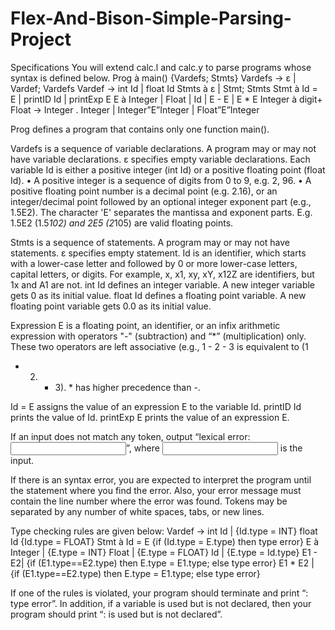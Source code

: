 # Flex-And-Bison-Simple-Parsing-Project

Specifications
You will extend calc.l and calc.y to parse programs whose syntax is defined below.
Prog à main() {Vardefs; Stmts}
Vardefs -> ε | Vardef; Vardefs
Vardef -> int Id | float Id
Stmts à ε | Stmt; Stmts
Stmt à Id = E | printID Id | printExp E
E à Integer | Float | Id | E - E | E * E
Integer à digit+
Float -> Integer . Integer | Integer”E”Integer | Float”E”Integer



Prog defines a program that contains only one function main().


Vardefs is a sequence of variable declarations. A program may or may not have variable declarations. ε
specifies empty variable declarations. Each variable Id is either a positive integer (int Id) or a positive floating
point (float Id).
• A positive integer is a sequence of digits from 0 to 9, e.g. 2, 96.
• A positive floating point number is a decimal point (e.g. 2.16), or an integer/decimal point followed
by an optional integer exponent part (e.g., 1.5E2). The character 'E' separates the mantissa and exponent
parts. E.g. 1.5E2 (1.5*102) and 2E5 (2*105) are valid floating points.


Stmts is a sequence of statements. A program may or may not have statements. ε specifies empty statement.
Id is an identifier, which starts with a lower-case letter and followed by 0 or more lower-case letters, capital
letters, or digits. For example, x, x1, xy, xY, x12Z are identifiers, but 1x and A1 are not. int Id defines an
integer variable. A new integer variable gets 0 as its initial value. float Id defines a floating point variable.
A new floating point variable gets 0.0 as its initial value.


Expression E is a floating point, an identifier, or an infix arithmetic expression with operators "-" (subtraction)
and “*” (multiplication) only. These two operators are left associative (e.g., 1 - 2 - 3 is equivalent to (1
- 2) - 3). * has higher precedence than -.


Id = E assigns the value of an expression E to the variable Id. printID Id prints the value of Id. printExp E
prints the value of an expression E.


If an input does not match any token, output “lexical error: <input>”, where <input> is the input.


If there is an syntax error, you are expected to interpret the program until the statement where you find the
error. Also, your error message must contain the line number where the error was found.
Tokens may be separated by any number of white spaces, tabs, or new lines.


Type checking rules are given below:
Vardef -> int Id | {Id.type = INT}
float Id {Id.type = FLOAT}
Stmt à Id = E {if (Id.type \= E.type) then type error}
E à Integer | {E.type = INT}
Float | {E.type = FLOAT}
Id | {E.type = Id.type}
E1 - E2| {if (E1.type==E2.type) then E.type = E1.type; else type error}
E1 * E2 | {if (E1.type==E2.type) then E.type = E1.type; else type error}


If one of the rules is violated, your program should terminate and print “<line number>: type error”. In
addition, if a variable is used but is not declared, then your program should print “<line number>: <variable
name> is used but is not declared”.
